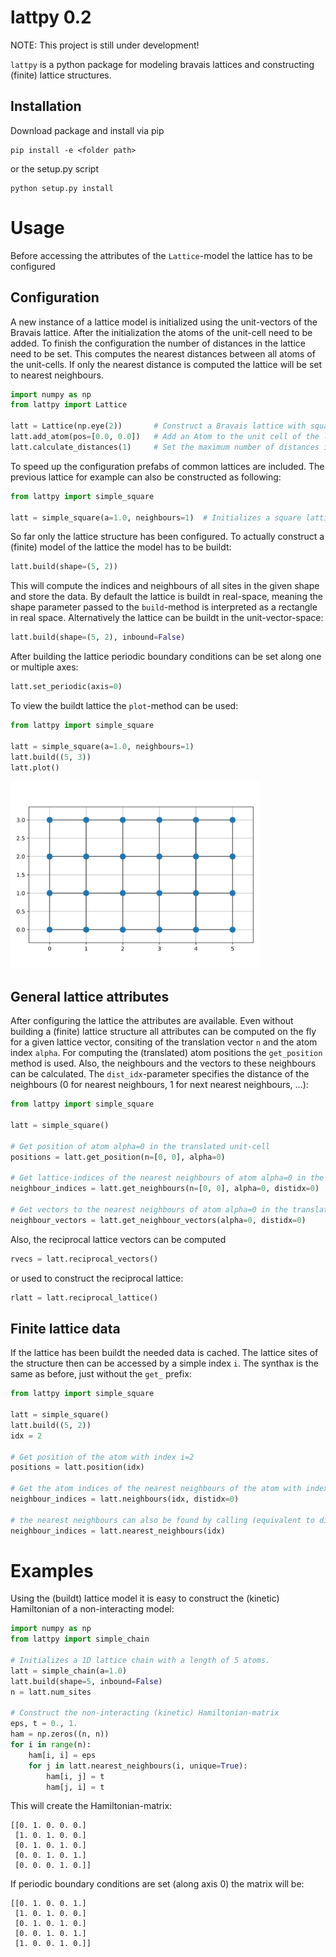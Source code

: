 # lattpy 0.2

NOTE: This project is still under development!

`lattpy` is a python package for modeling bravais lattices and constructing (finite) lattice structures.

Installation
------------

Download package and install via pip
````commandline
pip install -e <folder path>
````
or the setup.py script
````commandline
python setup.py install
````


Usage
=====

Before accessing the attributes of the `Lattice`-model the lattice has to be configured

Configuration
-------------

A new instance of a lattice model is initialized using the unit-vectors of the Bravais lattice.
After the initialization the atoms of the unit-cell need to be added. To finish the configuration
the number of distances in the lattice need to be set. This computes the nearest distances between
all atoms of the unit-cells. If only the nearest distance is computed the lattice will be set to 
nearest neighbours.
````python
import numpy as np
from lattpy import Lattice

latt = Lattice(np.eye(2))       # Construct a Bravais lattice with square unit-vectors
latt.add_atom(pos=[0.0, 0.0])   # Add an Atom to the unit cell of the lattice
latt.calculate_distances(1)     # Set the maximum number of distances in the configuration.
````

To speed up the configuration prefabs of common lattices are included. The previous lattice for example
can also be constructed as following:
````python
from lattpy import simple_square

latt = simple_square(a=1.0, neighbours=1)  # Initializes a square lattice with one atom in the unit-cell
````

So far only the lattice structure has been configured. To actually construct a (finite) model of the lattice
the model has to be buildt:
````python
latt.build(shape=(5, 2))
````
This will compute the indices and neighbours of all sites in the given shape and store the data.
By default the lattice is buildt in real-space, meaning the shape parameter passed to the `build`-method is
interpreted as a rectangle in real space. Alternatively the lattice can be buildt in the unit-vector-space:
````python
latt.build(shape=(5, 2), inbound=False)
````

After building the lattice periodic boundary conditions can be set along one or multiple axes:
````python
latt.set_periodic(axis=0)
````

To view the buildt lattice the `plot`-method can be used:
````python
from lattpy import simple_square

latt = simple_square(a=1.0, neighbours=1)
latt.build((5, 3))
latt.plot()
````

<img src="example.png" width="400">

General lattice attributes
--------------------------

After configuring the lattice the attributes are available. 
Even without building a (finite) lattice structure all attributes can be computed on the fly for a given lattice vector, consiting of the translation vector `n` and
the atom index `alpha`. For computing the (translated) atom positions the `get_position` method
is used. Also, the neighbours and the vectors to these neighbours can be calculated. The `dist_idx`-parameter specifies
the distance of the neighbours (0 for nearest neighbours, 1 for next nearest neighbours, ...):
````python
from lattpy import simple_square

latt = simple_square() 

# Get position of atom alpha=0 in the translated unit-cell
positions = latt.get_position(n=[0, 0], alpha=0)

# Get lattice-indices of the nearest neighbours of atom alpha=0 in the translated unit-cell
neighbour_indices = latt.get_neighbours(n=[0, 0], alpha=0, distidx=0)

# Get vectors to the nearest neighbours of atom alpha=0 in the translated unit-cell  
neighbour_vectors = latt.get_neighbour_vectors(alpha=0, distidx=0)
````

Also, the reciprocal lattice vectors can be computed
````python
rvecs = latt.reciprocal_vectors()
````

or used to construct the reciprocal lattice:
````python
rlatt = latt.reciprocal_lattice()
````


Finite lattice data
-------------------

If the lattice has been buildt the needed data is cached. The lattice sites of the structure then can be 
accessed by a simple index `i`. The synthax is the same as before, just without the `get_` prefix:
````python
from lattpy import simple_square

latt = simple_square()
latt.build((5, 2))
idx = 2

# Get position of the atom with index i=2
positions = latt.position(idx)

# Get the atom indices of the nearest neighbours of the atom with index i=2
neighbour_indices = latt.neighbours(idx, distidx=0)

# the nearest neighbours can also be found by calling (equivalent to dist_idx=0)
neighbour_indices = latt.nearest_neighbours(idx)

````




Examples
========

Using the (buildt) lattice model it is easy to construct the (kinetic) Hamiltonian of a non-interacting model:

````python
import numpy as np
from lattpy import simple_chain

# Initializes a 1D lattice chain with a length of 5 atoms.
latt = simple_chain(a=1.0)
latt.build(shape=5, inbound=False)
n = latt.num_sites

# Construct the non-interacting (kinetic) Hamiltonian-matrix
eps, t = 0., 1.
ham = np.zeros((n, n))
for i in range(n):
    ham[i, i] = eps
    for j in latt.nearest_neighbours(i, unique=True):
        ham[i, j] = t
        ham[j, i] = t
````
This will create the Hamiltonian-matrix:
````
[[0. 1. 0. 0. 0.]
 [1. 0. 1. 0. 0.]
 [0. 1. 0. 1. 0.]
 [0. 0. 1. 0. 1.]
 [0. 0. 0. 1. 0.]]
````

If periodic boundary conditions are set (along axis 0) the matrix will be:
````
[[0. 1. 0. 0. 1.]
 [1. 0. 1. 0. 0.]
 [0. 1. 0. 1. 0.]
 [0. 0. 1. 0. 1.]
 [1. 0. 0. 1. 0.]]
````
